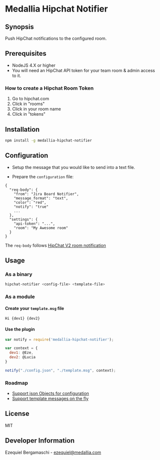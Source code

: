 # Medallia Hipchat Notifier

## Synopsis
Push HipChat notifications to the configured room.

## Prerequisites
- NodeJS 4.X or higher
- You will need an HipChat API token for your team room & admin access to it.

### How to create a Hipchat Room Token
1. Go to hipchat.com
2. Click in "rooms"
3. Click in your room name
4. Click in "tokens"

## Installation
```bash
npm install -g medallia-hipchat-notifier
```

## Configuration

- Setup the message that you would like to send into a text file.

- Prepare the `configuration` file:

```
{
  "req-body": {
    "from": "Jira Board Notifier",
    "message_format": "text",
    "color": "red",
    "notify": "true"
    ...
  },
  "settings": {
    "api-token": "...",
    "room": "My Awesome room"
  }
}
```

The `req-body` follows [HipChat V2 room notification](https://www.hipchat.com/docs/apiv2/method/send_room_notification)

## Usage

### As a binary
```bash
hipchat-notifier <config-file> <template-file>
```

### As a module

#### Create your `template.msg` file
```
Hi {dev1} {dev2}
```

#### Use the plugin
```javascript
var notify = require('medallia-hipchat-notifier');

var context = {
  dev1: @Eze,
  dev2: @Lucia
}

notify("./config.json", "./template.msg", context);
```

### Roadmap
- [Support json Objects for configuration](https://github.com/medallia/hipchat-notifier/issues/1)
- [Support template messages on the fly](https://github.com/medallia/hipchat-notifier/issues/2)

## License
MIT

## Developer Information
Ezequiel Bergamaschi - ezequiel@medallia.com
